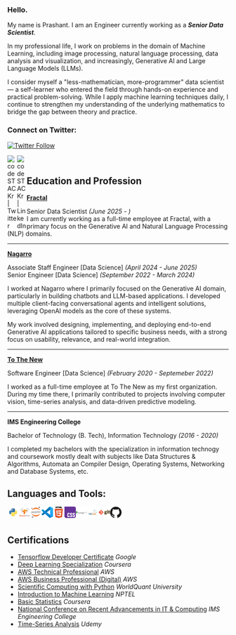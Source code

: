 ### Hello.

My name is Prashant. I am an Engineer currently working as a **_Senior Data Scientist_**.

In my professional life, I work on problems in the domain of Machine Learning, including image processing, natural language processing, data analysis and visualization, and increasingly, Generative AI and Large Language Models (LLMs).

I consider myself a "less-mathematician, more-programmer" data scientist — a self-learner who entered the field through hands-on experience and practical problem-solving. While I apply machine learning techniques daily, I continue to strengthen my understanding of the underlying mathematics to bridge the gap between theory and practice.

### Connect on Twitter:

[![Twitter Follow](https://img.shields.io/twitter/follow/capeandcode?color=1DA1F2&logo=twitter&style=for-the-badge)](https://twitter.com/intent/follow?original_referer=https%3A%2F%2Fgithub.com%2Fcapeandcode&screen_name=capeandcode)

[<img align="left" alt="codeSTACKr | Twitter" width="22px" src="https://cdn.jsdelivr.net/npm/simple-icons@v3/icons/twitter.svg" />][twitter]

[<img align="left" alt="codeSTACKr | LinkedIn" width="22px" src="https://cdn.jsdelivr.net/npm/simple-icons@v3/icons/linkedin.svg" />][linkedin]

<br/>

## Education and Profession
**[Fractal](https://www.fractal.ai/)**

Senior Data Scientist _(June 2025 - )_
<br>
I am currently working as a full-time employee at Fractal, with a primary focus on the Generative AI and Natural Language Processing (NLP) domains.

---

**[Nagarro](https://www.nagarro.com/)**

Associate Staff Engineer \[Data Science] _(April 2024 - June 2025)_
<br>
Senior Engineer [Data Science] _(September 2022 - March 2024)_

I worked at Nagarro where I primarily focused on the Generative AI domain, particularly in building chatbots and LLM-based applications. I developed multiple client-facing conversational agents and intelligent solutions, leveraging OpenAI models as the core of these systems.

My work involved designing, implementing, and deploying end-to-end Generative AI applications tailored to specific business needs, with a strong focus on usability, relevance, and real-world integration.

---

**[To The New](https://www.tothenew.com/)**

Software Engineer \[Data Science] _(February 2020 - Septemeber 2022)_

I worked as a full-time employee at To The New as my first organization. During my time there, I primarily contributed to projects involving computer vision, time-series analysis, and data-driven predictive modeling.

---
**IMS Engineering College**

Bachelor of Technology (B. Tech), Information Technology _(2016 - 2020)_

I completed my bachelors with the specialization in information technogy and coursework mostly dealt with subjects like Data Structures & Algorithms, Automata an Compiler Design, Operating Systems, Networking and Database Systems, etc.

## Languages and Tools:

<img align="left" alt="Jupyter" width="26px" src="https://raw.githubusercontent.com/github/explore/80688e429a7d4ef2fca1e82350fe8e3517d3494d/topics/python/python.png" />
<img align="left" alt="Python" width="26px" src="https://raw.githubusercontent.com/github/explore/80688e429a7d4ef2fca1e82350fe8e3517d3494d/topics/tensorflow/tensorflow.png" />
<img align="left" alt="Jupyter" width="26px" src="https://raw.githubusercontent.com/github/explore/80688e429a7d4ef2fca1e82350fe8e3517d3494d/topics/jupyter-notebook/jupyter-notebook.png" />
<img align="left" alt="Visual Studio Code" width="26px" src="https://raw.githubusercontent.com/github/explore/80688e429a7d4ef2fca1e82350fe8e3517d3494d/topics/visual-studio-code/visual-studio-code.png" />
<img align="left" alt="HTML5" width="26px" src="https://raw.githubusercontent.com/github/explore/80688e429a7d4ef2fca1e82350fe8e3517d3494d/topics/html/html.png" />
<img align="left" alt="CSS3" width="26px" src="https://raw.githubusercontent.com/github/explore/80688e429a7d4ef2fca1e82350fe8e3517d3494d/topics/css/css.png" />
<img align="left" alt="MongoDB" width="26px" src="https://raw.githubusercontent.com/github/explore/80688e429a7d4ef2fca1e82350fe8e3517d3494d/topics/mongodb/mongodb.png" />
<img align="left" alt="MySQL" width="26px" src="https://raw.githubusercontent.com/github/explore/80688e429a7d4ef2fca1e82350fe8e3517d3494d/topics/mysql/mysql.png" />
<img align="left" alt="Git" width="26px" src="https://raw.githubusercontent.com/github/explore/80688e429a7d4ef2fca1e82350fe8e3517d3494d/topics/git/git.png" />
<img align="left" alt="GitHub" width="26px" src="https://raw.githubusercontent.com/github/explore/78df643247d429f6cc873026c0622819ad797942/topics/github/github.png" />

<br />
<br />

## Certifications

- [Tensorflow Developer Certificate](https://www.credential.net/abac1834-556b-4162-9b98-a6dc7ba21d70#gs.m4r6me) _Google_
- [Deep Learning Specialization](certifications/Deep_Learning_Specialization.pdf) _Coursera_
- [AWS Technical Professional](certifications/AWS_Technical_Professional_Digital.pdf) _AWS_
- [AWS Business Professional (Digital)](certifications/AWS_Business_Professional_Digital.pdf) _AWS_
- [Scientific Computing with Python](certifications/Scientific_Computing_with_Python.pdf) _WorldQuant University_
- [Introduction to Machine Learning](certifications/NPTEL_Machine_Learning.pdf) _NPTEL_
- [Basic Statistics](certifications/Basic_Statistics.pdf) _Coursera_
- [National Conference on Recent Advancements in IT & Computing](certifications/IMS_Research_paper.pdf) _IMS Engineering College_
- [Time-Series Analysis](certifications/Udemy_Time_Series_Analysis.pdf) _Udemy_

[biolink]: https://bio.link/prashantb
[twitter]: https://twitter.com/capeandcode
[linkedin]: https://linkedin.com/in/prashantbrahmbhatt
[buymeacoffee]: https://www.buymeacoffee.com/hashbanger
